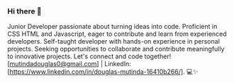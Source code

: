 ### Hi there 👋
Junior Developer passionate about turning ideas into code. 
Proficient in CSS HTML and Javascript, eager to contribute and learn from experienced developers. 
Self-taught developer with hands-on experience in personal projects. 
Seeking opportunities to collaborate and contribute meaningfully to innovative projects. 
Let's connect and code together! [mutindadouglas0@gmail.com] | LinkedIn: [https://www.linkedin.com/in/douglas-mutinda-16410b266/]. 💻✨
